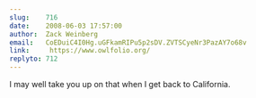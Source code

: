 ```yaml
---
slug:    716
date:    2008-06-03 17:57:00
author:  Zack Weinberg
email:   CoEDuiC4I0Hg.uGFkamRIPu5p2sDV.ZVTSCyeNr3PazAY7o68v
link:     https://www.owlfolio.org/
replyto: 712
---
```


I may well take you up on that when I get back to California.
